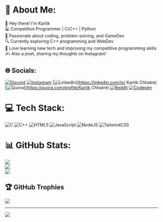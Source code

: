 # 💫 About Me:
👋 Hey there! I'm Kartik<br>💻 Competitive Programmer | C/C++ | Python<br>🚀 Passionate about coding, problem-solving, and GameDev<br>🔍 Currently exploring C++ programming and WebDev<br>📖 Love learning new tech and improving my competitive programming skills<br>✍️ Also a poet, sharing my thoughts on Instagram!


## 🌐 Socials:
[![Discord](https://img.shields.io/badge/Discord-%237289DA.svg?logo=discord&logoColor=white)](https://discord.gg/someone___unknown_19707) [![Instagram](https://img.shields.io/badge/Instagram-%23E4405F.svg?logo=Instagram&logoColor=white)](https://instagram.com/kartiikchhatre) [![LinkedIn](https://img.shields.io/badge/LinkedIn-%230077B5.svg?logo=linkedin&logoColor=white)](https://linkedin.com/in/ Kartik Chhatre) [![Quora](https://img.shields.io/badge/Quora-%23B92B27.svg?logo=Quora&logoColor=white)](https://quora.com/profile/Kartik Chhatre) [![Reddit](https://img.shields.io/badge/Reddit-%23FF4500.svg?logo=Reddit&logoColor=white)](https://reddit.com/user/u/EliteModder889) [![Codepen](https://img.shields.io/badge/Codepen-000000?logo=codepen&logoColor=white)](https://codepen.io/kartikchhatre8@gmail.com) 

# 💻 Tech Stack:
![C](https://img.shields.io/badge/c-%2300599C.svg?style=for-the-badge&logo=c&logoColor=white) ![C++](https://img.shields.io/badge/c++-%2300599C.svg?style=for-the-badge&logo=c%2B%2B&logoColor=white) ![HTML5](https://img.shields.io/badge/html5-%23E34F26.svg?style=for-the-badge&logo=html5&logoColor=white) ![JavaScript](https://img.shields.io/badge/javascript-%23323330.svg?style=for-the-badge&logo=javascript&logoColor=%23F7DF1E) ![NodeJS](https://img.shields.io/badge/node.js-6DA55F?style=for-the-badge&logo=node.js&logoColor=white) ![TailwindCSS](https://img.shields.io/badge/tailwindcss-%2338B2AC.svg?style=for-the-badge&logo=tailwind-css&logoColor=white)
# 📊 GitHub Stats:
![](https://github-readme-stats.vercel.app/api?username=Someone-Unknown69&theme=dark&hide_border=false&include_all_commits=true&count_private=false)<br/>
![](https://nirzak-streak-stats.vercel.app/?user=Someone-Unknown69&theme=dark&hide_border=false)<br/>
![](https://github-readme-stats.vercel.app/api/top-langs/?username=Someone-Unknown69&theme=dark&hide_border=false&include_all_commits=true&count_private=false&layout=compact)

## 🏆 GitHub Trophies
![](https://github-profile-trophy.vercel.app/?username=Someone-Unknown69&theme=neon&no-frame=true&no-bg=false&margin-w=4)

---
[![](https://visitcount.itsvg.in/api?id=Someone-Unknown69&icon=0&color=0)](https://visitcount.itsvg.in)

<!-- Proudly created with GPRM ( https://gprm.itsvg.in ) -->
